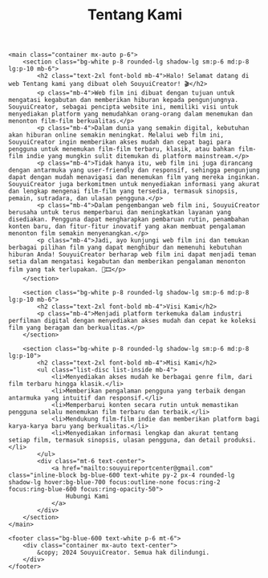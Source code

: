 <!DOCTYPE html>
<html lang="en">
<head>
    <meta charset="UTF-8">
    <meta name="viewport" content="width=device-width, initial-scale=1.0">
    <title>Tentang Kami</title>
    <link href="https://cdnjs.cloudflare.com/ajax/libs/tailwindcss/2.2.19/tailwind.min.css" rel="stylesheet">
</head>
<body class="bg-gray-100 text-gray-900">
    <header class="bg-blue-600 text-white p-6">
        <div class="container mx-auto">
            <h1 class="text-3xl font-bold">Tentang Kami</h1>
        </div>
    </header>

    <main class="container mx-auto p-6">
        <section class="bg-white p-8 rounded-lg shadow-lg sm:p-6 md:p-8 lg:p-10 mb-6">
            <h2 class="text-2xl font-bold mb-4">Halo! Selamat datang di web Tentang kami yang dibuat oleh SouyuiCreator! 🎬</h2>
            <p class="mb-4">Web film ini dibuat dengan tujuan untuk mengatasi kegabutan dan memberikan hiburan kepada pengunjungnya. SouyuiCreator, sebagai pencipta website ini, memiliki visi untuk menyediakan platform yang memudahkan orang-orang dalam menemukan dan menonton film-film berkualitas.</p>
            <p class="mb-4">Dalam dunia yang semakin digital, kebutuhan akan hiburan online semakin meningkat. Melalui web film ini, SouyuiCreator ingin memberikan akses mudah dan cepat bagi para pengguna untuk menemukan film-film terbaru, klasik, atau bahkan film-film indie yang mungkin sulit ditemukan di platform mainstream.</p>
            <p class="mb-4">Tidak hanya itu, web film ini juga dirancang dengan antarmuka yang user-friendly dan responsif, sehingga pengunjung dapat dengan mudah menavigasi dan menemukan film yang mereka inginkan. SouyuiCreator juga berkomitmen untuk menyediakan informasi yang akurat dan lengkap mengenai film-film yang tersedia, termasuk sinopsis, pemain, sutradara, dan ulasan pengguna.</p>
            <p class="mb-4">Dalam pengembangan web film ini, SouyuiCreator berusaha untuk terus memperbarui dan meningkatkan layanan yang disediakan. Pengguna dapat mengharapkan pembaruan rutin, penambahan konten baru, dan fitur-fitur inovatif yang akan membuat pengalaman menonton film semakin menyenangkan.</p>
            <p class="mb-4">Jadi, ayo kunjungi web film ini dan temukan berbagai pilihan film yang dapat menghibur dan memenuhi kebutuhan hiburan Anda! SouyuiCreator berharap web film ini dapat menjadi teman setia dalam mengatasi kegabutan dan memberikan pengalaman menonton film yang tak terlupakan. 🎉🎞️</p>
        </section>
        
        <section class="bg-white p-8 rounded-lg shadow-lg sm:p-6 md:p-8 lg:p-10 mb-6">
            <h2 class="text-2xl font-bold mb-4">Visi Kami</h2>
            <p class="mb-4">Menjadi platform terkemuka dalam industri perfilman digital dengan menyediakan akses mudah dan cepat ke koleksi film yang beragam dan berkualitas.</p>
        </section>

        <section class="bg-white p-8 rounded-lg shadow-lg sm:p-6 md:p-8 lg:p-10">
            <h2 class="text-2xl font-bold mb-4">Misi Kami</h2>
            <ul class="list-disc list-inside mb-4">
                <li>Menyediakan akses mudah ke berbagai genre film, dari film terbaru hingga klasik.</li>
                <li>Memberikan pengalaman pengguna yang terbaik dengan antarmuka yang intuitif dan responsif.</li>
                <li>Memperbarui konten secara rutin untuk memastikan pengguna selalu menemukan film terbaru dan terbaik.</li>
                <li>Mendukung film-film indie dan memberikan platform bagi karya-karya baru yang berkualitas.</li>
                <li>Menyediakan informasi lengkap dan akurat tentang setiap film, termasuk sinopsis, ulasan pengguna, dan detail produksi.</li>
            </ul>
            <div class="mt-6 text-center">
                <a href="mailto:souyuireportcenter@gmail.com" class="inline-block bg-blue-600 text-white py-2 px-4 rounded-lg shadow-lg hover:bg-blue-700 focus:outline-none focus:ring-2 focus:ring-blue-600 focus:ring-opacity-50">
                    Hubungi Kami
                </a>
            </div>
        </section>
    </main>

    <footer class="bg-blue-600 text-white p-6 mt-6">
        <div class="container mx-auto text-center">
            &copy; 2024 SouyuiCreator. Semua hak dilindungi.
        </div>
    </footer>
</body>
</html>
